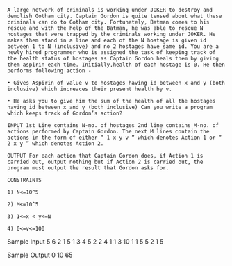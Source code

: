 

    A large network of criminals is working under JOKER to destroy and demolish Gotham city. Captain Gordon is quite tensed about what these criminals can do to Gotham city. Fortunately, Batman comes to his rescue and with the help of the Batman, he was able to rescue N hostages that were trapped by the criminals working under JOKER. He makes them stand in a line and each of the N hostage is given id between 1 to N (inclusive) and no 2 hostages have same id. You are a newly hired programmer who is assigned the task of keeping track of the health status of hostages as Captain Gordon heals them by giving them aspirin each time. Initially,health of each hostage is 0. He then performs following action -

    • Gives Aspirin of value v to hostages having id between x and y (both inclusive) which increaces their present health by v.

    • He asks you to give him the sum of the health of all the hostages having id between x and y (both inclusive) Can you write a program which keeps track of Gordon’s action?

    INPUT 1st Line contains N-no. of hostages 2nd line contains M-no. of actions performed by Captain Gordon. The next M lines contain the actions in the form of either “ 1 x y v “ which denotes Action 1 or “ 2 x y “ which denotes Action 2.

    OUTPUT For each action that Captain Gordon does, if Action 1 is carried out, output nothing but if Action 2 is carried out, the program must output the result that Gordon asks for.

    CONSTRAINTS

    1) N<=10^5

    2) M<=10^5

    3) 1<=x < y<=N

    4) 0<=v<=100

Sample Input
5
6
2 1 5
1 3 4 5
2 2 4
1 1 3 10
1 1 5 5
2 1 5

Sample Output
0
10
65
